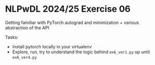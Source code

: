 # NLPwDL 2024/25 Exercise 06

Getting familiar with PyTorch autograd and minimization + various abstraction of the API

Tasks:

* Install pytorch locally in your virtualenv
* Explore, run, try to understand the logic behind `ex6_ver1.py` up until `ex6_ver4.py`

